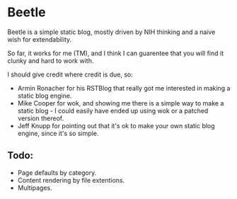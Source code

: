 Beetle
======

Beetle is a simple static blog, mostly driven by NIH thinking and a naive wish for extendability.

So far, it works for me (TM), and I think I can guarentee that you will find it clunky and hard to work with.

I should give credit where credit is due, so:

* Armin Ronacher for his RSTBlog that really got me interested in making a static blog engine.
* Mike Cooper for wok, and showing me there is a simple way to make a static blog - I could easily have ended up using wok or a patched version thereof.
* Jeff Knupp for pointing out that it's ok to make your own static blog engine, since it's so simple.

Todo:
----

* Page defaults by category.
* Content rendering by file extentions.
* Multipages.
